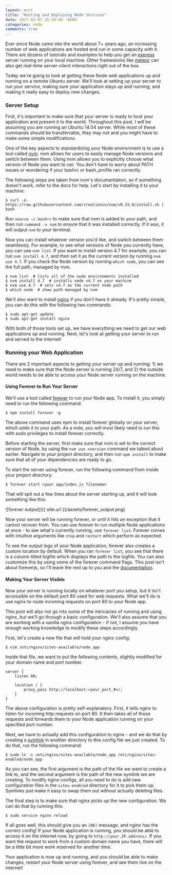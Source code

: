 ```yaml
---
layout: post
title: "Hosting and Deploying Node Services"
date: 2017-02-07 16:20:00 -0600
categories: node
comments: true
---
```


Ever since Node came into the world about 7+ years ago, an increasing number
of web applications are hosted and run in some capacity with it. There are
dozens of tutorials and examples to help you get an [express][express] server
running on your local machine. Other frameworks like [meteor][meteor] can also
get real-time server-client interactions right out of the box.

Today we're going to look at getting these Node web applications up and running
on a remote Ubuntu server. We'll look at setting up your server to run your
service, making sure your application stays up and running, and making it
really easy to deploy new changes.


### Server Setup

First, it's important to make sure that your server is ready to host your
application and present it to the world. Throughout this post, I will be
assuming you are running an Ubuntu 14.04 server. While most of these commands
should be transferrable, they may not and you might have to make some simple
modifications.

One of the key aspects to standardizing your Node environment is to use a tool
called [nvm][nvm]. nvm allows for users to easily manage Node versions and
switch between them. Using nvm allows you to explicitly choose what version of
Node you want to run. You don't have to worry about PATH issues or wondering if
your bashrc or bash_profile ran correctly.

The following steps are taken from nvm's documentation, so if something doesn't
work, refer to the docs for help. Let's start by installing it to your machine:

```
$ curl -o- https://raw.githubusercontent.com/creationix/nvm/v0.33.0/install.sh | bash
```

Run `source ~/.bashrc` to make sure that nvm is added to your path, and then
run `command -v nvm` to ensure that it was installed correctly. If it was, it
will output `nvm` to your terminal.

Now you can install whatever version you'd like, and switch between them
seamlessly. For example, to see what versions of Node you currently have, you
can use `nvm list`. If you want to install version 4.7 for example, you can run
`nvm install 4.7`, and then set it as the current version by running `nvm use
4.7`. If you check the Node version by running `which node`, you can see the
full path, managed by nvm.

```
$ nvm list  # lists all of the node environments installed
$ nvm install 4.7  # installs node v4.7 on your machine
$ nvm use 4.7  # sets v4.7 as the current node path
$ which node  # show path managed by nvm
```

We'll also want to install [nginx][nginx] if you don't have it already. It's
pretty simple, you can do this with the following two commands:

```
$ sudo apt-get update
$ sudo apt-get install nginx
```

With both of those tools set up, we have everything we need to get our web
applications up and running. Next, let's look at getting your server to run and
served to the internet!


### Running your Web Application

There are 2 important aspects to getting your server up and running: 1) we need
to make sure that the Node server is running 24/7, and 2) the outside world
needs to be able to access your Node server running on the machine.

#### Using Forever to Run Your Server

We'll use a tool called [forever][forever] to run your Node app. To install it,
you simply need to run the following command:

```
$ npm install forever -g
```

The above command uses npm to install forever globally on your server, which
adds it to your path. As a note, you will most likely need to run this with
sudo privileges to install forever correctly.

Before starting the server, first make sure that nvm is set to the correct
version of Node, by using the `nvm use <version` command we talked about
earlier. Navigate to your project directory, and then run `npm install` to make
sure that all of your dependencies are ready to go.

To start the server using forever, run the following command from inside your
project directory:

```
$ forever start <your app/index.js filename>
```

That will spit out a few lines about the server starting up, and it will look
something like this:

![forever output]({{ site.url }}/assets/forever_output.png)

Now your server will be running forever, or until it hits an exception that it
cannot recover from. You can use forever to run multiple Node applications at
once - to see what's currently running, use `forever list`. Forever comes with
intuitive arguments like `stop` and `restart` which perform as expected.

To see the output logs of your Node application, forever also creates a custom
location by default. When you ran `forever list`, you see that there is
a column titled logfile which displays the path to the logfile. You can also
customize this by using some of the forever command flags. This post isn't
about foreverjs, so I'll leave the rest up to you and the
[documentation][forever].

#### Making Your Server Visible

Now your server is running locally on whatever port you setup, but it isn't
accessible on the default port 80 used for web requests. What we'll do is use
nginx to route incoming requests on port 80 to your Node app.

This post will also not go into some of the intricacies of running and using
nginx, but we'll go through a basic configuration. We'll also assume that you
are working with a vanilla nginx configuration - if not, I assume you have
enough working knowledge to modify these steps accordingly.

First, let's create a new file that will hold your nginx config:

```
$ vim /etc/nginx/sites-available/node_app
```

Inside that file, we want to put the following contents, slightly modified for
your domain name and port number.

```
server {
    listen 80;

    location / {
        proxy_pass http://localhost:<your_port_#>/;
    }
}
```

The above configuration is pretty self-explanatory. First, it tells nginx to
listen for incoming http requests on port 80. It then takes all of those
requests and forwards them to your Node application running on your specified
port number.

Next, we have to actually add this configuration to nginx - and we do that by
creating a [symlink][symlink] in another directory to this config file we just
created. To do that, run the following command:

```
$ sudo ln -s /etc/nginx/sites-available/node_app /etc/nginx/sites-enabled/node_app
```

As you can see, the first argument is the path of the file we want to create
a link to, and the second argument is the path of the new symlink we are
creating. To modify nginx configs, all you need to do is add new configuration
files in the `sites-enabled` directory for it to pick them up. Symlinks just
make it easy to swap them out without actually deleting files.

The final step is to make sure that nginx picks up the new configuration. We
can do that by running this:

```
$ sudo service nginx reload
```

If all goes well, this should give you an `[OK]` message, and nginx has the
correct config! If your Node application is running, you should be able to
access it on the internet now, by going to `http://your.IP.address/`. If you
want the request to work from a custom domain name you have, there will be
a little bit more work reserved for another time.

Your application is now up and running, and you should be able to make changes,
restart your Node server using forever, and see them live on the internet!


[express]: http://expressjs.com/
[nvm]: https://github.com/creationix/nvm
[nginx]: https://www.nginx.com/resources/wiki/
[forever]: https://github.com/foreverjs/forever 
[symlink]: https://en.wikipedia.org/wiki/Symbolic_link#POSIX_and_Unix-like_operating_systems
[meteor]: https://www.meteor.com/
